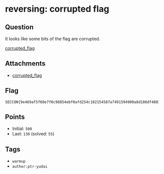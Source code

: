 # reversing: corrupted flag
## Question
It looks like some bits of the flag are corrupted.

[corrupted_flag](files/corrupted_flag)

## Attachments
- [corrupted_flag](files/corrupted_flag)

## Flag
```
SECCON{9e469af5f60e7f0c98854ebf0afd254c102154587a7491594900a8d186df4801}
```

## Points
- Initial: `500`
- Last: `130` (solved: `55`)

## Tags
- `warmup`
- `author:ptr-yudai`
    